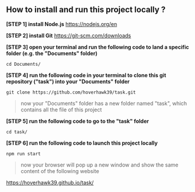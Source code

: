 ## How to install and run this project locally ?

**[STEP 1] install Node.js**
https://nodejs.org/en

**[STEP 2] install Git**
https://git-scm.com/downloads

**[STEP 3] open your terminal and run the following code to land a specific folder (e.g. the "Documents" folder)**

`cd Documents/`

**[STEP 4] run the following code in your terminal to clone this git repository ("task") into your "Documents" folder**

`git clone https://github.com/hoverhawk39/task.git`

> now your "Documents" folder has a new folder named "task", which contains all the file of this project

**[STEP 5] run the following code to go to the "task" folder**

`cd task/`

**[STEP 6] run the following code to launch this project locally**

`npm run start`

> now your browser will pop up a new window and show the same content of the following website

https://hoverhawk39.github.io/task/